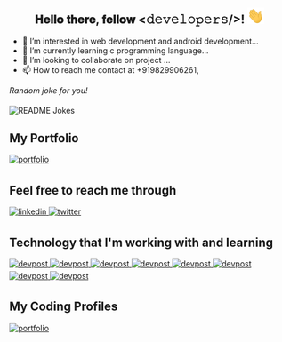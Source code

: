  
 <div align="center">
<h2> 𝐇𝐞𝐥𝐥𝐨 𝐭𝐡𝐞𝐫𝐞, 𝐟𝐞𝐥𝐥𝐨𝐰 <𝚍𝚎𝚟𝚎𝚕𝚘𝚙𝚎𝚛𝚜/>! <img src="https://github.com/ABSphreak/ABSphreak/blob/master/gifs/Hi.gif" width="30px"></h2>
</div>

- 👀 I’m interested in web development and android development...
- 🌱 I’m currently learning c programming language...
- 💞️ I’m looking to collaborate on project ...
- 📫 How to reach me contact at +919829906261, 
 
 
<i>Random joke for you!</i>
<br>
<br>
<img align="center" src="https://readme-jokes.vercel.app/api?bgColor=%23073b4c&textColor=%2306d6a0&aColor=%2306d6a0&borderColor=%2306d6a0" alt="README Jokes"></br>
<!---
mohitk30/mohitk30 is a ✨ special ✨ repository because its `README.md` (this file) appears on your GitHub profile.
You can click the Preview link to take a look at your changes.
--->
## My Portfolio
 
<a href="https://mohitk30.github.io/" target="_blank">
<img src=https://img.shields.io/badge/Portfolio-%2308090A.svg?&style=for-the-badge&logo=globe&logoColor=white alt=portfolio style="margin-bottom: 5px;" />
</a>

## Feel free to reach me through

<a href="https://www.linkedin.com/in/mohit-kumar-605669202/" target="_blank">
<img src=https://img.shields.io/badge/linkedin-%2308090A.svg?&style=for-the-badge&logo=linkedin&logoColor=white alt=linkedin style="margin-bottom: 5px;" />
</a>
<a href="mailto:mohitkumar982990@gmail.com" target="_blank">
<img src=https://img.shields.io/badge/Gmail-%2308090A.svg?&style=for-the-badge&logo=Gmail&logoColor=white alt=twitter style="margin-bottom: 5px;" />
</a>

## Technology that I'm working with and learning
 
<a href="" target="_blank">
<img src=https://img.shields.io/badge/javascript-%2308090A.svg?&style=for-the-badge&logo=javascript&logoColor=white alt=devpost style="margin-bottom: 5px;" />
</a>
<a href="" target="_blank">
<img src=https://img.shields.io/badge/react-%2308090A.svg?&style=for-the-badge&logo=react&logoColor=white alt=devpost style="margin-bottom: 5px;" />
</a>
<a href="" target="_blank">
<img src=https://img.shields.io/badge/c-%2308090A.svg?&style=for-the-badge&logo=c++&logoColor=white alt=devpost style="margin-bottom: 5px;" />
</a>
<a href="" target="_blank">
<img src=https://img.shields.io/badge/HTML-%2308090A.svg?&style=for-the-badge&logo=c++&logoColor=white alt=devpost style="margin-bottom: 5px;" />
</a>
<a href="" target="_blank">
<img src=https://img.shields.io/badge/CSS-%2308090A.svg?&style=for-the-badge&logo=c++&logoColor=white alt=devpost style="margin-bottom: 5px;" />
</a>
<a href="" target="_blank">
<img src=https://img.shields.io/badge/express-%2308090A.svg?&style=for-the-badge&logo=express&logoColor=white alt=devpost style="margin-bottom: 5px;" />
</a>
<a href="" target="_blank">
<img src=https://img.shields.io/badge/firebase-%2308090A.svg?&style=for-the-badge&logo=firebase&logoColor=white alt=devpost style="margin-bottom: 5px;" />
</a>
<a href="" target="_blank">
<img src=https://img.shields.io/badge/android-%2308090A.svg?&style=for-the-badge&logo=android&logoColor=white alt=devpost style="margin-bottom: 5px;" />
</a>

## My Coding Profiles

 
 
<a href="" target="_blank">
<img src=https://img.shields.io/badge/codechef-%2308090A.svg?&style=for-the-badge&logo=codechef&logoColor=white alt=portfolio style="margin-bottom: 5px;" />
</a>



 
